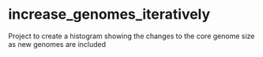 increase_genomes_iteratively
============================

Project to create a histogram showing the changes to the core genome size as new genomes are included